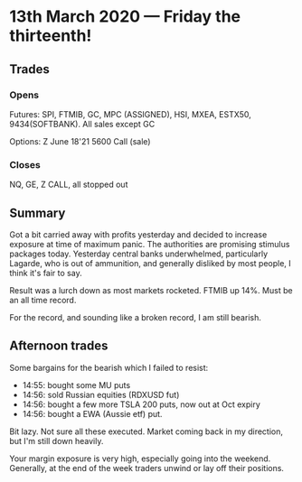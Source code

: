 # 13th March 2020 — Friday the thirteenth!

## Trades

### Opens

Futures: SPI, FTMIB, GC, MPC (ASSIGNED), HSI, MXEA, ESTX50, 9434(SOFTBANK). All sales except GC

Options: Z June 18'21 5600 Call (sale)

### Closes

NQ, GE, Z CALL, all stopped out

## Summary

Got a bit carried away with profits yesterday and decided to increase exposure at time of maximum panic. 
The authorities are promising stimulus packages today.
Yesterday central banks underwhelmed, particularly Lagarde, who is out of ammunition,
and generally disliked by most people, I think it's fair to say.

Result was a lurch down as most markets rocketed. FTMIB up 14%. Must be an all time record.

For the record, and sounding like a broken record, I am still bearish.

## Afternoon trades

Some bargains for the bearish which I failed to resist:

- 14:55: bought some MU puts
- 14:56: sold Russian equities (RDXUSD fut)
- 14:56: bought a few more TSLA 200 puts, now out at Oct expiry
- 14:56: bought a EWA (Aussie etf) put.

Bit lazy. Not sure all these executed. Market coming back in my direction, but I'm still down heavily. 

Your margin exposure is very high, especially going into the weekend. Generally, at the end of the week traders unwind or lay off their positions. 





